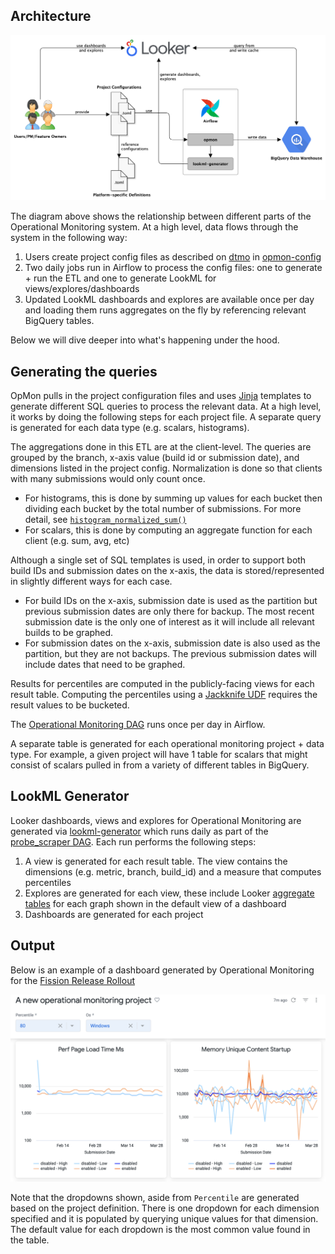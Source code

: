 ## Architecture

![](./images/overview.png)

The diagram above shows the relationship between different parts of the Operational Monitoring system. At a high level, data flows through the system in the following way:

1. Users create project config files as described on [dtmo](https://docs.telemetry.mozilla.org/cookbooks/operational_monitoring.html) in [opmon-config](https://github.com/mozilla/opmon-config)
2. Two daily jobs run in Airflow to process the config files: one to generate + run the ETL and one to generate LookML for views/explores/dashboards
3. Updated LookML dashboards and explores are available once per day and loading them runs aggregates on the fly by referencing relevant BigQuery tables.

Below we will dive deeper into what's happening under the hood.

## Generating the queries

OpMon pulls in the project configuration files and uses [Jinja](https://jinja.palletsprojects.com/en/3.0.x/) templates to generate different SQL queries to process the relevant data. At a high level, it works by doing the following steps for each project file. A separate query is generated for each data type (e.g. scalars, histograms).

The aggregations done in this ETL are at the client-level. The queries are grouped by the branch, x-axis value (build id or submission date), and dimensions listed in the project config.
Normalization is done so that clients with many submissions would only count once.
* For histograms, this is done by summing up values for each bucket then dividing each bucket by the total number of submissions. For more detail, see [`histogram_normalized_sum()`](https://github.com/mozilla/bigquery-etl/blob/main/sql/mozfun/glam/histogram_normalized_sum/udf.sql)
* For scalars, this is done by computing an aggregate function for each client (e.g. sum, avg, etc)

Although a single set of SQL templates is used, in order to support both build IDs and submission dates on the x-axis, the data is stored/represented in slightly different ways for each case.
* For build IDs on the x-axis, submission date is used as the partition but previous submission dates are only there for backup. The most recent submission date is the only one of interest as it will include all relevant builds to be graphed.
* For submission dates on the x-axis, submission date is also used as the partition, but they are not backups. The previous submission dates will include dates that need to be graphed.

Results for percentiles are computed in the publicly-facing views for each result table. Computing the percentiles using a [Jackknife UDF](https://github.com/mozilla/bigquery-etl/blob/main/sql/moz-fx-data-shared-prod/udf_js/jackknife_percentile_ci/udf.sql) requires the result values to be bucketed.

The [Operational Monitoring DAG](https://workflow.telemetry.mozilla.org/tree?dag_id=operational_monitoring) runs once per day in Airflow.

A separate table is generated for each operational monitoring project + data type. For example, a given project will have 1 table for scalars that might consist of scalars pulled in from a variety of different tables in BigQuery.


## LookML Generator

Looker dashboards, views and explores for Operational Monitoring are generated via [lookml-generator](https://github.com/mozilla/lookml-generator) which runs daily as part of the [probe_scraper DAG](https://workflow.telemetry.mozilla.org/tree?dag_id=probe_scraper). Each run performs the following steps:

1) A view is generated for each result table. The view contains the dimensions (e.g. metric, branch, build_id) and a measure that computes percentiles
2) Explores are generated for each view, these include Looker [aggregate tables](https://docs.looker.com/reference/explore-params/aggregate_table) for each graph shown in the default view of a dashboard
3) Dashboards are generated for each project


## Output

Below is an example of a dashboard generated by Operational Monitoring for the [Fission Release Rollout](https://mozilla.cloud.looker.com/dashboards/operational_monitoring::fission_release_rollout?Percentile=50&Cores%20Count=2&Os=Windows)

![](./images/opmon_results.png)

Note that the dropdowns shown, aside from `Percentile` are generated based on the project definition. There is one dropdown for each dimension specified and it is populated by querying unique values for that dimension. The default value for each dropdown is the most common value found in the table.
